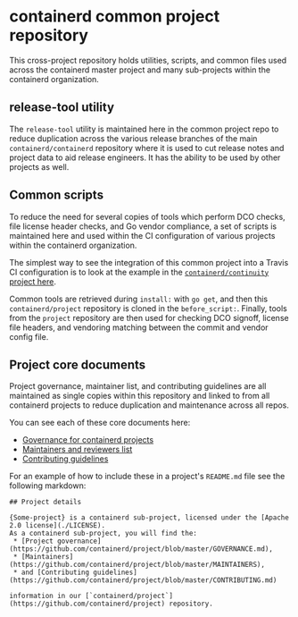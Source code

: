 # containerd common project repository
This cross-project repository holds utilities, scripts, and common files
used across the containerd master project and many sub-projects within
the containerd organization.

## release-tool utility

The `release-tool` utility is maintained here in the common project repo
to reduce duplication across the various release branches of the main
`containerd/containerd` repository where it is used to cut release
notes and project data to aid release engineers. It has the ability
to be used by other projects as well.

## Common scripts

To reduce the need for several copies of tools which perform DCO checks,
file license header checks, and Go vendor compliance, a set of scripts
is maintained here and used within the CI configuration of various
projects within the containerd organization.

The simplest way to see the integration of this common project into a
Travis CI configuration is to look at the example in the
[`containerd/continuity` project here](https://github.com/containerd/continuity/blob/f192d1bf54e8c62a567bd5af21b2bedbb3e8c6d7/.travis.yml#L18-L30).

Common tools are retrieved during `install:` with `go get`, and then
this `containerd/project` repository is cloned in the `before_script:`.
Finally, tools from the `project` repository are then used for checking
DCO signoff, license file headers, and vendoring matching between the
commit and vendor config file.

## Project core documents

Project governance, maintainer list, and contributing guidelines are all
maintained as single copies within this repository and linked to from
all containerd projects to reduce duplication and maintenance across all
repos.

You can see each of these core documents here:
 * [Governance for containerd projects](./GOVERNANCE.md)
 * [Maintainers and reviewers list](./MAINTAINERS)
 * [Contributing guidelines](./CONTRIBUTING.md)

For an example of how to include these in a project's `README.md` file see
the following markdown:
```
## Project details

{Some-project} is a containerd sub-project, licensed under the [Apache 2.0 license](./LICENSE).
As a containerd sub-project, you will find the:
 * [Project governance](https://github.com/containerd/project/blob/master/GOVERNANCE.md),
 * [Maintainers](https://github.com/containerd/project/blob/master/MAINTAINERS),
 * and [Contributing guidelines](https://github.com/containerd/project/blob/master/CONTRIBUTING.md)

information in our [`containerd/project`](https://github.com/containerd/project) repository.
```

